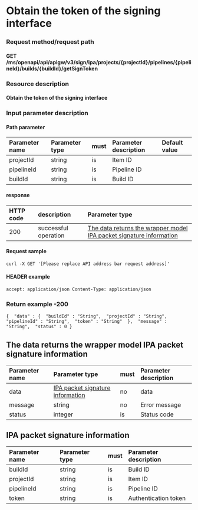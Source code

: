 # Obtain the token of the signing interface

### Request method/request path

#### GET /ms/openapi/api/apigw/v3/sign/ipa/projects/{projectId}/pipelines/{pipelineId}/builds/{buildId}/getSignToken

### Resource description

#### Obtain the token of the signing interface

### Input parameter description

#### Path parameter

| Parameter name | Parameter type | must | Parameter description | Default value |
| :------------- | :------------- | :--- | :-------------------- | :------------ |
| projectId      | string         | is   | Item ID               |               |
| pipelineId     | string         | is   | Pipeline ID           |               |
| buildId        | string         | is   | Build ID              |               |

#### response

| HTTP code | description          | Parameter type                                               |
| :-------- | :------------------- | :----------------------------------------------------------- |
| 200       | successful operation | [The data returns the wrapper model IPA packet signature information](get-the-signature-interface-token.md) |

#### Request sample

```
curl -X GET '[Please replace API address bar request address]' 
```

#### HEADER example

```
accept: application/json Content-Type: application/json 
```

### Return example -200

```
{  "data" : {  "buildId" : "String",  "projectId" : "String",  "pipelineId" : "String",  "token" : "String"  },  "message" : "String",  "status" : 0 } 
```

## The data returns the wrapper model IPA packet signature information

| Parameter name | Parameter type                                               | must | Parameter description |
| :------------- | :----------------------------------------------------------- | :--- | :-------------------- |
| data           | [IPA packet signature information](get-the-signature-interface-token.md) | no   | data                  |
| message        | string                                                       | no   | Error message         |
| status         | integer                                                      | is   | Status code           |

## IPA packet signature information

| Parameter name | Parameter type | must | Parameter description |
| :------------- | :------------- | :--- | :-------------------- |
| buildId        | string         | is   | Build ID              |
| projectId      | string         | is   | Item ID               |
| pipelineId     | string         | is   | Pipeline ID           |
| token          | string         | is   | Authentication token  |
